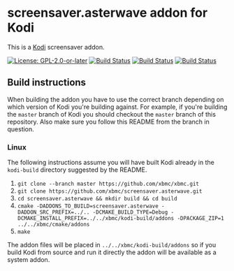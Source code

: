 # screensaver.asterwave addon for Kodi

This is a [Kodi](https://kodi.tv) screensaver addon.

[![License: GPL-2.0-or-later](https://img.shields.io/badge/License-GPL%20v2+-blue.svg)](LICENSE.md)
[![Build Status](https://travis-ci.org/xbmc/screensaver.asterwave.svg?branch=Matrix)](https://travis-ci.org/xbmc/screensaver.asterwave/branches)
[![Build Status](https://dev.azure.com/teamkodi/binary-addons/_apis/build/status/xbmc.screensaver.asterwave?branchName=Matrix)](https://dev.azure.com/teamkodi/binary-addons/_build/latest?definitionId=41&branchName=Matrix)
[![Build Status](https://jenkins.kodi.tv/view/Addons/job/xbmc/job/screensaver.asterwave/job/Matrix/badge/icon)](https://jenkins.kodi.tv/blue/organizations/jenkins/xbmc%2Fscreensaver.asterwave/branches/)
<!--- [![Build Status](https://ci.appveyor.com/api/projects/status/github/xbmc/screensaver.asterwave?branch=Matrix&svg=true)](https://ci.appveyor.com/project/xbmc/screensaver-asterwave?branch=Matrix) -->

## Build instructions

When building the addon you have to use the correct branch depending on which version of Kodi you're building against.
For example, if you're building the `master` branch of Kodi you should checkout the `master` branch of this repository.
Also make sure you follow this README from the branch in question.

### Linux

The following instructions assume you will have built Kodi already in the `kodi-build` directory
suggested by the README.

1. `git clone --branch master https://github.com/xbmc/xbmc.git`
2. `git clone https://github.com/xbmc/screensaver.asterwave.git`
3. `cd screensaver.asterwave && mkdir build && cd build`
4. `cmake -DADDONS_TO_BUILD=screensaver.asterwave -DADDON_SRC_PREFIX=../.. -DCMAKE_BUILD_TYPE=Debug -DCMAKE_INSTALL_PREFIX=../../xbmc/kodi-build/addons -DPACKAGE_ZIP=1 ../../xbmc/cmake/addons`
5. `make`

The addon files will be placed in `../../xbmc/kodi-build/addons` so if you build Kodi from source and run it directly
the addon will be available as a system addon.
